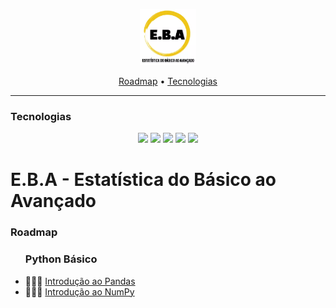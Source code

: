 <p align="center">
  <img height="90px" src="./utils/logo.webp">
</p>

<p align="center">
    <a href="#roadmap">Roadmap</a>
  • <a href="#techs">Tecnologias</a> 
</p>


---


<h3  id="techs">Tecnologias</h3>

<p align=center> <img src="https://img.shields.io/badge/python-3670A0?style=for-the-badge&logo=python&logoColor=ffdd54"> <img src="https://img.shields.io/badge/pandas-%23150458.svg?style=for-the-badge&logo=pandas&logoColor=white""> <img src="https://img.shields.io/badge/numpy-%23013243.svg?style=for-the-badge&logo=numpy&logoColor=white"> <img src="https://img.shields.io/badge/Matplotlib-%23ffffff.svg?style=for-the-badge&logo=Matplotlib&logoColor=black"> <img src="https://img.shields.io/badge/jupyter-%23FA0F00.svg?style=for-the-badge&logo=jupyter&logoColor=white">
  </ul>
  <br>
</p>

# E.B.A - Estatística do Básico ao Avançado

<h3>Roadmap</h3>


<p id="roadmap"> 
  <ul>
    <h3>Python Básico</h3>
    <p>
    <li>👨🏾‍💻 <a href="./python_basico/introducao_pandas.ipynb">Introdução ao Pandas</a></li>
    <li>👨🏾‍💻 <a href="./python_basico/introducao_numpy.ipynb">Introdução ao NumPy</a></li>
  </ul>
</p>
